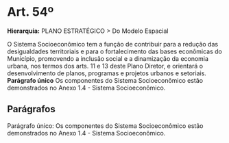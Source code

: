 # Art. 54º

**Hierarquia:** PLANO ESTRATÉGICO > Do Modelo Espacial

O Sistema Socioeconômico tem a função de contribuir para a redução das desigualdades territoriais e para o fortalecimento das bases econômicas do Município, promovendo a inclusão social e a dinamização da economia urbana, nos termos dos arts. 11 e 13 deste Plano Diretor, e orientará o desenvolvimento de planos, programas e projetos urbanos e setoriais.
**Parágrafo único** Os componentes do Sistema Socioeconômico estão demonstrados no Anexo 1.4 - Sistema Socioeconômico.

## Parágrafos
Parágrafo único: Os componentes do Sistema Socioeconômico estão demonstrados no Anexo 1.4 - Sistema Socioeconômico.




